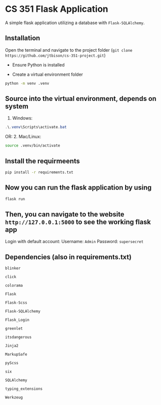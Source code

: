 # CS 351 Flask Application

A simple flask application utilizing a database with `Flask-SQLAlchemy`.

## Installation
Open the terminal and navigate to the project folder (`git clone https://github.com/jtbison/cs-351-project.git`)

- Ensure Python is installed

- Create a virtual environment folder
```bash
python -m venv .venv
```

## Source into the virtual environment, depends on system
1. Windows:
```powershell
.\.venv\Scripts\activate.bat
```
OR:
2. Mac/Linux:
```bash
source .venv/bin/activate
```

## Install the requirmeents
```bash
pip install -r requirements.txt
```

## Now you can run the flask application by using
```bash
flask run
```

## Then, you can navigate to the website `http://127.0.0.1:5000` to see the working flask app

Login with default account:
Username: `Admin`
Password: `supersecret`


## Dependencies (also in requirements.txt)
`blinker`

`click`

`colorama`

`Flask`

`Flask-Scss`

`Flask-SQLAlchemy`

`Flask_Login`

`greenlet`

`itsdangerous`

`Jinja2`

`MarkupSafe`

`pyScss`

`six`

`SQLAlchemy`

`typing_extensions`

`Werkzeug`
